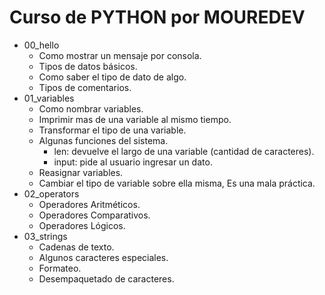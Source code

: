# Curso de PYTHON por MOUREDEV

- 00_hello
  - Como mostrar un mensaje por consola.
  - Tipos de datos básicos.
  - Como saber el tipo de dato de algo.
  - Tipos de comentarios.
- 01_variables
  - Como nombrar variables.
  - Imprimir mas de una variable al mismo tiempo.
  - Transformar el tipo de una variable.
  - Algunas funciones del sistema.
    - len: devuelve el largo de una variable (cantidad de caracteres).
    - input: pide al usuario ingresar un dato.
  - Reasignar variables.
  - Cambiar el tipo de variable sobre ella misma, Es una mala práctica.
- 02_operators
  - Operadores Aritméticos.
  - Operadores Comparativos.
  - Operadores Lógicos.
- 03_strings
  - Cadenas de texto.
  - Algunos caracteres especiales.
  - Formateo.
  - Desempaquetado de caracteres.

